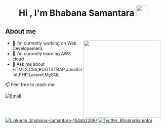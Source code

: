 <h1 align="center"><b>Hi , I'm Bhabana Samantara </b><img src="https://media.giphy.com/media/hvRJCLFzcasrR4ia7z/giphy.gif" width="35"></h1>
<!-- <h3 align="center"> I am a professional Web Developer based in India and i have been building UX/UI designs and websites for years, which comply with the latest design trends. I help convert a vision and an idea into meaningful and useful products. </h3> -->

## **About me**
<picture> <img align="right" src="https://user-images.githubusercontent.com/79373383/211147526-f781ee14-445b-43f3-8615-f24738e97767.gif" width = 250px></picture>


- 🔭 I’m currently working on Web Developement.
- 🌱 I’m currently learning AWS cloud
- 💬 Ask me about HTMLS,CSS,BOOTSTRAP,JavaScript,PHP,Laravel,MySQL

📫 Feel free to reach me:

[![Email](https://img.shields.io/badge/Email-%40bhabnasamantara8@gmail.com%20-blue)](mailto:bhabnasamantara8@gmail.com?)
[![Linkedin: bhabana-samantara-154ab2206/](https://img.shields.io/badge/-Bhabna-blue?style=flat-square&logo=Linkedin&logoColor=white&link=https://www.linkedin.com/in/bhabana-samantara-154ab2206/)](https://www.linkedin.com/in/bhabana-samantara-154ab2206/)
[![Twitter: BhabnaSamntra](https://img.shields.io/twitter/follow/BhabnaSamntra?style=social)](https://twitter.com/BhabnaSamntra)



